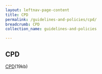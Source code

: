 ```yaml
---
layout: leftnav-page-content
title: CPD
permalink: /guidelines-and-policies/cpd/
breadcrumb: CPD
collection_name: guidelines-and-policies

---
```


CPD
---
[CPD](/files/CPDActivityCode-Updated26.02.2018.docx)(19kb)
